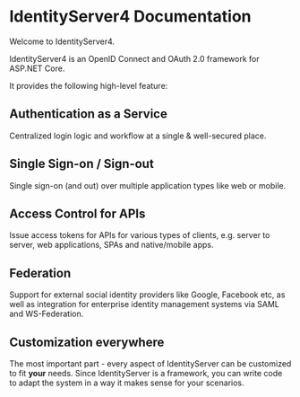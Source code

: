 # IdentityServer4 Documentation

Welcome to IdentityServer4.

IdentityServer4 is an OpenID Connect and OAuth 2.0 framework for ASP.NET Core.

It provides the following high-level feature:

## Authentication as a Service
Centralized login logic and workflow at a single & well-secured place.

## Single Sign-on / Sign-out
Single sign-on (and out) over multiple application types like web or mobile.

## Access Control for APIs
Issue access tokens for APIs for various types of clients, e.g. server to server, web applications, SPAs and
native/mobile apps.

## Federation
Support for external social identity providers like Google, Facebook etc, as well as integration for enterprise
identity management systems via SAML and WS-Federation.

## Customization everywhere
The most important part - every aspect of IdentityServer can be customized to fit **your** needs.
Since IdentityServer is a framework, you can write code to adapt the system in a way it makes sense for your scenarios.